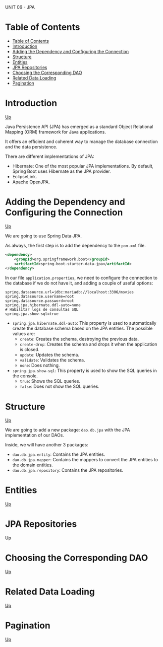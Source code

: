 UNIT 06 - JPA

# Table of Contents
- [Table of Contents](#table-of-contents)
- [Introduction](#introduction)
- [Adding the Dependency and Configuring the Connection](#adding-the-dependency-and-configuring-the-connection)
- [Structure](#structure)
- [Entities](#entities)
- [JPA Repositories](#jpa-repositories)
- [Choosing the Corresponding DAO](#choosing-the-corresponding-dao)
- [Related Data Loading](#related-data-loading)
- [Pagination](#pagination)

# Introduction
[Up](#table-of-contents)

Java Persistence API (JPA) has emerged as a standard Object Relational Mapping (ORM) framework for Java applications.

It offers an efficient and coherent way to manage the database connection and the data persistence.

There are different implementations of JPA:
- Hibernate: One of the most popular JPA implementations. By default, Spring Boot uses Hibernate as the JPA provider.
- EclipseLink.
- Apache OpenJPA.

# Adding the Dependency and Configuring the Connection
[Up](#table-of-contents)

We are going to use Spring Data JPA.

As always, the first step is to add the dependency to the `pom.xml` file.

```xml
<dependency>
    <groupId>org.springframework.boot</groupId>
    <artifactId>spring-boot-starter-data-jpa</artifactId>
</dependency>
```

In our file `application.properties`, we need to configure the connection to the database if we do not have it, and adding a couple of useful options:

```properties
spring.datasource.url=jdbc:mariadb://localhost:3306/movies
spring.datasource.username=root
spring.datasource.password=root
spring.jpa.hibernate.ddl-auto=none
# Habilitar logs de consultas SQL
spring.jpa.show-sql=true
```

- `spring.jpa.hibernate.ddl-auto`: This property is used to automatically create the database schema based on the JPA entities. The possible values are:
  - `create`: Creates the schema, destroying the previous data.
  - `create-drop`: Creates the schema and drops it when the application is closed.
  - `update`: Updates the schema.
  - `validate`: Validates the schema.
  - `none`: Does nothing.
- `spring.jpa.show-sql`: This property is used to show the SQL queries in the console.
  - `true`: Shows the SQL queries.
  - `false`: Does not show the SQL queries.

# Structure
[Up](#table-of-contents)

We are going to add a new package: `dao.db.jpa` with the JPA implementation of our DAOs.

Inside, we will have another 3 packages:
- `dao.db.jpa.entity`: Contains the JPA entities.
- `dao.db.jpa.mapper`: Contains the mappers to convert the JPA entities to the domain entities.
- `dao.db.jpa.repository`: Contains the JPA repositories.

# Entities
[Up](#table-of-contents)

# JPA Repositories
[Up](#table-of-contents)

# Choosing the Corresponding DAO
[Up](#table-of-contents)

# Related Data Loading
[Up](#table-of-contents)

# Pagination
[Up](#table-of-contents)